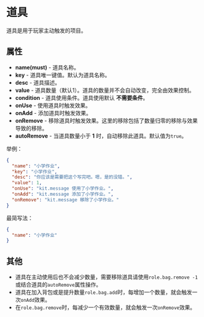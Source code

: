 # 道具

道具是用于玩家主动触发的项目。

## 属性

- __name(must)__ - 道具名称。
- __key__ - 道具唯一键值。默认为道具名称。
- __desc__ - 道具描述。
- __value__ - 道具数量（默认1）。道具的数量并不会自动改变，完全由效果控制。
- __condition__ - 道具使用条件。道具使用默认 __不需要条件__。
- __onUse__ - 使用道具时触发效果。
- __onAdd__ - 添加道具时触发效果。
- __onRemove__ - 移除道具时触发效果。这里的移除包括了数量归零的移除与效果导致的移除。
- __autoRemove__ - 当道具数量小于 __1__ 时，自动移除此道具。默认值为`true`。

举例：

```json
{
  "name": "小学作业",
  "key": "小学作业",
  "desc": "你应该是需要把这个写完吧。嗯，是的没错。",
  "value": 1,
  "onUse": "kit.message 使用了小学作业。",
  "onAdd": "kit.message 添加了小学作业。",
  "onRemove": "kit.message 移除了小学作业。"
}
```

最简写法：

```json
{
  "name": "小学作业"
}
```

## 其他

- 道具在主动使用后也不会减少数量，需要移除道具请使用`role.bag.remove -1`或结合道具的`autoRemove`属性操作。
- 道具在加入背包或是提升数量`role.bag.add`时，每增加一个数量，就会触发一次`onAdd`效果。
- 在`role.bag.remove`时，每减少一个有效数量，就会触发一次`onRemove`效果。
